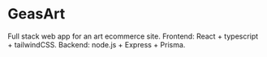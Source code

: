 # GeasArt
Full stack web app for an art ecommerce site.
 Frontend: React + typescript + tailwindCSS. Backend: node.js + Express + Prisma.
